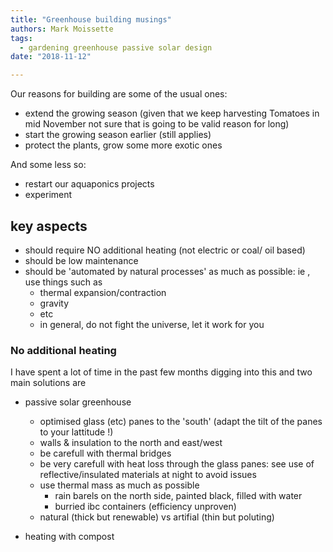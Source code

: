 ```yaml
---
title: "Greenhouse building musings"
authors: Mark Moissette
tags:
  - gardening greenhouse passive solar design
date: "2018-11-12"

---
```


Our reasons for building are some of the usual ones:
- extend the growing season (given that we keep harvesting Tomatoes in mid November not sure that is going to be valid reason for long)
- start the growing season earlier (still applies)
- protect the plants, grow some more exotic ones

And some less so:
- restart our aquaponics projects
- experiment


## key aspects

- should require NO additional heating (not electric or coal/ oil based)
- should be low maintenance
- should be 'automated by natural processes' as much as possible: ie , use things such as
  * thermal expansion/contraction
  * gravity
  * etc
  * in general, do not fight the universe, let it work for you

### No additional heating

I have spent a lot of time in the past few months digging into this and two main solutions are
- passive solar greenhouse 
  * optimised glass (etc) panes to the 'south' (adapt the tilt of the panes to your lattitude !)
  * walls & insulation to the north and east/west
  * be carefull with thermal bridges
  * be very carefull with heat loss through the glass panes: see use of reflective/insulated materials at night
  to avoid issues
  * use thermal mass as much as possible
    * rain barels on the north side, painted black, filled with water
    * burried ibc containers (efficiency unproven)
  * natural (thick but renewable) vs artifial (thin but poluting)

- heating with compost

